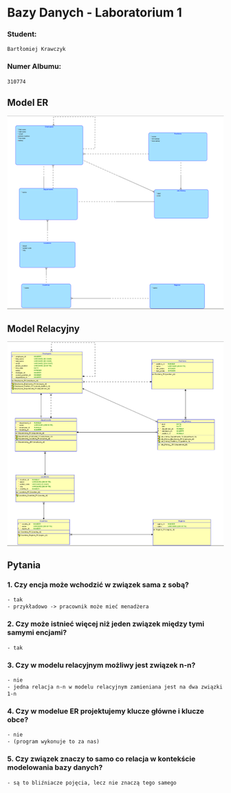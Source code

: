 # Bazy Danych - Laboratorium 1

### Student:

    Bartłomiej Krawczyk

### Numer Albumu:

    310774

## Model ER

![Model ER](./Model_ER.png)

## Model Relacyjny

![Model Relacyjny](./Model_Relacyjny.png)

## Pytania

### 1. Czy encja może wchodzić w związek sama z sobą?

    - tak
    - przykładowo -> pracownik może mieć menadżera

### 2. Czy może istnieć więcej niż jeden związek między tymi samymi encjami?

    - tak

### 3. Czy w modelu relacyjnym możliwy jest związek n-n?

    - nie
    - jedna relacja n-n w modelu relacyjnym zamieniana jest na dwa związki 1-n

### 4. Czy w modelue ER projektujemy klucze główne i klucze obce?

    - nie
    - (program wykonuje to za nas)

### 5. Czy związek znaczy to samo co relacja w kontekście modelowania bazy danych?

    - są to bliźniacze pojęcia, lecz nie znaczą tego samego
